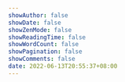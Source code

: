 ```yaml
---
showAuthor: false
showDate: false
showZenMode: false
showReadingTime: false
showWordCount: false
showPagination: false
showComments: false
date: 2022-06-13T20:55:37+08:00
--- 
```

<script>
window.location.href="/travelling/go-by-clouds.html"
</script>
